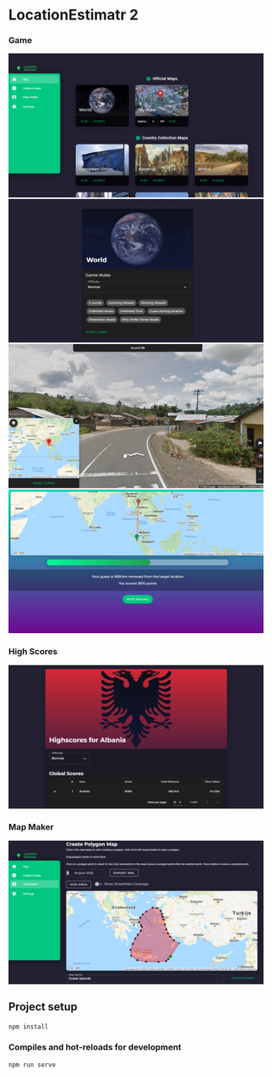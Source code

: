 # LocationEstimatr 2


### Game
![Screenshot1](/data/screenshots/1.png)
![Screenshot2](/data/screenshots/2.png)
![Screenshot3](/data/screenshots/3.png)
![Screenshot4](/data/screenshots/4.png)
### High Scores
![Screenshot5](/data/screenshots/5.png)
### Map Maker
![Screenshot6](/data/screenshots/6.png)


## Project setup
```
npm install
```

### Compiles and hot-reloads for development
```
npm run serve
```
